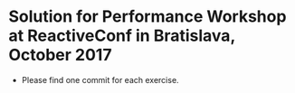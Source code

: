 # Solution for Performance Workshop at ReactiveConf in Bratislava, October 2017

- Please find one commit for each exercise.
